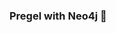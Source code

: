 ### Pregel with Neo4j 🚀



































































































































 














































































































































































































































































































































